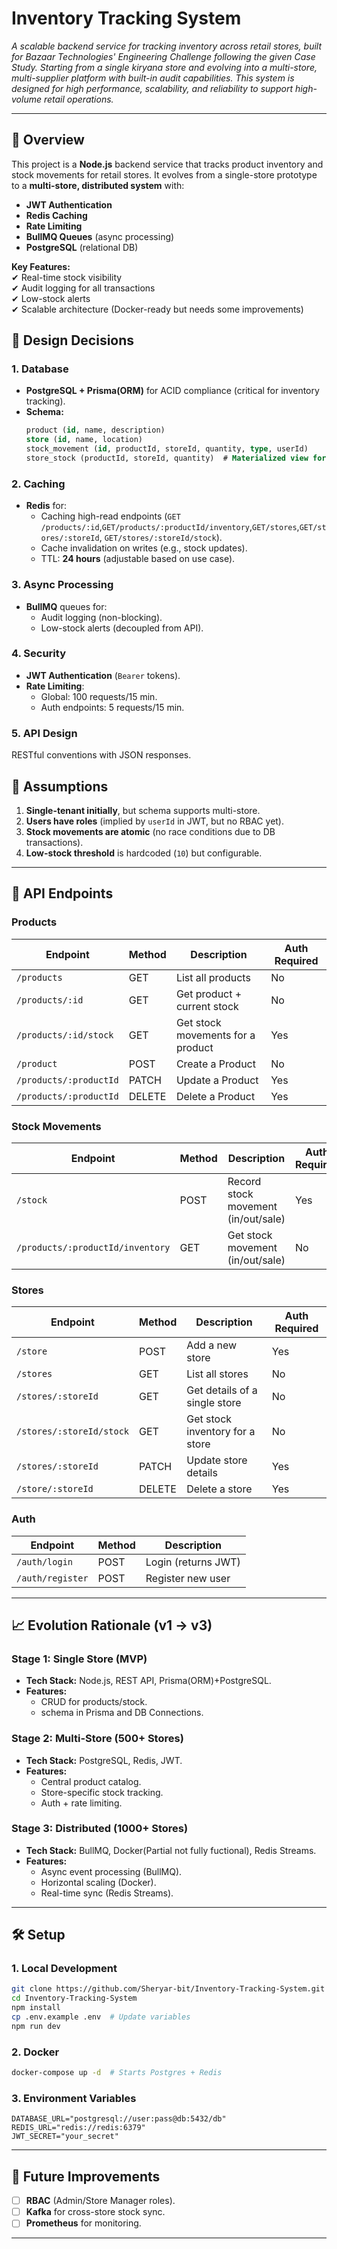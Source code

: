 # **Inventory Tracking System**  
*A scalable backend service for tracking inventory across retail stores, built for Bazaar Technologies' Engineering Challenge following the given Case Study. Starting from a single kiryana store and evolving into a multi-store, multi-supplier platform with built-in audit capabilities. This system is designed for high performance, scalability, and reliability to support high-volume retail operations.*  

---

## **📌 Overview**  
This project is a **Node.js** backend service that tracks product inventory and stock movements for retail stores. It evolves from a single-store prototype to a **multi-store, distributed system** with:  
- **JWT Authentication**  
- **Redis Caching**  
- **Rate Limiting**  
- **BullMQ Queues** (async processing)  
- **PostgreSQL** (relational DB)  

**Key Features:**  
✔ Real-time stock visibility  
✔ Audit logging for all transactions  
✔ Low-stock alerts  
✔ Scalable architecture (Docker-ready but needs some improvements)  



## **🚀 Design Decisions**  

### **1. Database**  
- **PostgreSQL + Prisma(ORM)** for ACID compliance (critical for inventory tracking).  
- **Schema:**  
  ```sql
  product (id, name, description)  
  store (id, name, location)  
  stock_movement (id, productId, storeId, quantity, type, userId)  
  store_stock (productId, storeId, quantity)  # Materialized view for performance
  ```

### **2. Caching**  
- **Redis** for:  
  - Caching high-read endpoints (`GET /products/:id`,`GET/products/:productId/inventory`,`GET/stores`,`GET/stores/:storeId`, `GET/stores/:storeId/stock`).  
  - Cache invalidation on writes (e.g., stock updates).  
  - TTL: **24 hours** (adjustable based on use case).  

### **3. Async Processing**  
- **BullMQ** queues for:  
  - Audit logging (non-blocking).  
  - Low-stock alerts (decoupled from API).  

### **4. Security**  
- **JWT Authentication** (`Bearer` tokens).  
- **Rate Limiting**:  
  - Global: 100 requests/15 min.  
  - Auth endpoints: 5 requests/15 min.  

### **5. API Design**  
RESTful conventions with JSON responses.  


## **📝 Assumptions**  
1. **Single-tenant initially**, but schema supports multi-store.  
2. **Users have roles** (implied by `userId` in JWT, but no RBAC yet).  
3. **Stock movements are atomic** (no race conditions due to DB transactions).  
4. **Low-stock threshold** is hardcoded (`10`) but configurable.  

---

## **🔗 API Endpoints**  

### **Products**  
| Endpoint                | Method | Description                          | Auth Required |  
|-------------------------|--------|--------------------------------------|---------------|  
| `/products`             | GET    | List all products                    | No            |  
| `/products/:id`         | GET    | Get product + current stock          | No            |  
| `/products/:id/stock`   | GET    | Get stock movements for a product    | Yes           |  
| `/product`              | POST   | Create a Product                     | No            |
| `/products/:productId`  | PATCH  | Update a Product                     | Yes           |
| `/products/:productId`  | DELETE | Delete a Product                     | Yes           |


### **Stock Movements**  
| Endpoint                        | Method | Description                          | Auth Required |  
|---------------------------------|--------|--------------------------------------|---------------|  
| `/stock`                        | POST   | Record stock movement (in/out/sale)  | Yes           |  
| `/products/:productId/inventory`| GET    | Get stock movement (in/out/sale)     | No            |  


### **Stores**  
| Endpoint                     | Method | Description                          | Auth Required |  
|------------------------------|--------|--------------------------------------|---------------|  
| `/store`                     | POST   | Add a new store                      | Yes           |  
| `/stores`                    | GET    | List all stores                      | No            |  
| `/stores/:storeId`           | GET    | Get details of a single store        | No            |  
| `/stores/:storeId/stock`     | GET    | Get stock inventory for a store      | No            |  
| `/stores/:storeId`           | PATCH  | Update store details                 | Yes           |  
| `/store/:storeId`            | DELETE | Delete a store                       | Yes           |  

### **Auth**  
| Endpoint                | Method | Description                          |  
|-------------------------|--------|--------------------------------------|  
| `/auth/login`           | POST   | Login (returns JWT)                  |  
| `/auth/register`        | POST   | Register new user                    |  

---

## **📈 Evolution Rationale (v1 → v3)**  

### **Stage 1: Single Store (MVP)**  
- **Tech Stack:** Node.js, REST API, Prisma(ORM)+PostgreSQL.  
- **Features:**  
  - CRUD for products/stock.  
  - schema in Prisma and DB Connections.  

### **Stage 2: Multi-Store (500+ Stores)**  
- **Tech Stack:** PostgreSQL, Redis, JWT.  
- **Features:**  
  - Central product catalog.  
  - Store-specific stock tracking.  
  - Auth + rate limiting.  

### **Stage 3: Distributed (1000+ Stores)**  
- **Tech Stack:** BullMQ, Docker(Partial not fully fuctional), Redis Streams.  
- **Features:**  
  - Async event processing (BullMQ).  
  - Horizontal scaling (Docker).  
  - Real-time sync (Redis Streams).  

---
## **🛠 Setup**  

### **1. Local Development**  
```bash
git clone https://github.com/Sheryar-bit/Inventory-Tracking-System.git
cd Inventory-Tracking-System
npm install
cp .env.example .env  # Update variables
npm run dev
```

### **2. Docker**  
```bash
docker-compose up -d  # Starts Postgres + Redis
```

### **3. Environment Variables**  
```env
DATABASE_URL="postgresql://user:pass@db:5432/db"
REDIS_URL="redis://redis:6379"
JWT_SECRET="your_secret"
```

---

## **🔮 Future Improvements**  
- [ ] **RBAC** (Admin/Store Manager roles).  
- [ ] **Kafka** for cross-store stock sync.  
- [ ] **Prometheus** for monitoring.  

---